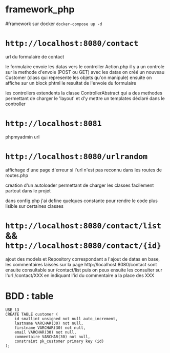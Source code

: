 # framework_php


#framework sur docker 
``` docker-compose up -d ```

# `http://localhost:8080/contact`
url du formulaire de contact 

le formulaire envoie les datas vers le controller Action.php 
  il y a un controle sur la methode d'envoie (POST ou GET)
  avec les datas on créé un nouveau Customer (class qui represente les objets qu'on manipule) 
  ensuite on affiche sur un block phtml le resultat de l'envoie du formulaire 
  
 les controllers extendents la classe ControllerAbstract qui a des methodes permettant de charger le 'layout'
 et d'y mettre un templates déclaré dans le controller

# `http://localhost:8081`
phpmyadmin url 

# `http://localhost:8080/urlrandom`
  
  affichage d'une page d'erreur si l'url n'est pas reconnu dans les routes de routes.php

creation d'un autoloader permettant de charger les classes facilement partout dans le projet


dans config.php j'ai define quelques constante pour rendre le code plus lisible sur certaines classes 


# `http://localhost:8080/contact/list` && `http://localhost:8080/contact/{id}`

ajout des models et Repository correspondant a l'ajout de datas en base, les commentaires laissés sur la page http://localhost:8080/contact
sont ensuite consultable sur /contact/list puis on peux ensuite les consulter sur l'url /contact/XXX
en indiquant l'id du commentaire a la place des XXX

# BDD : table 
```CREATE DATABASE l3;
USE l3
CREATE TABLE customer (
    id smallint unsigned not null auto_increment,
    lastname VARCHAR(30) not null,
    firstname VARCHAR(30) not null,
    email VARCHAR(30) not null,
    commentaire VARCHAR(30) not null,
    constraint pk_customer primary key (id)
);

